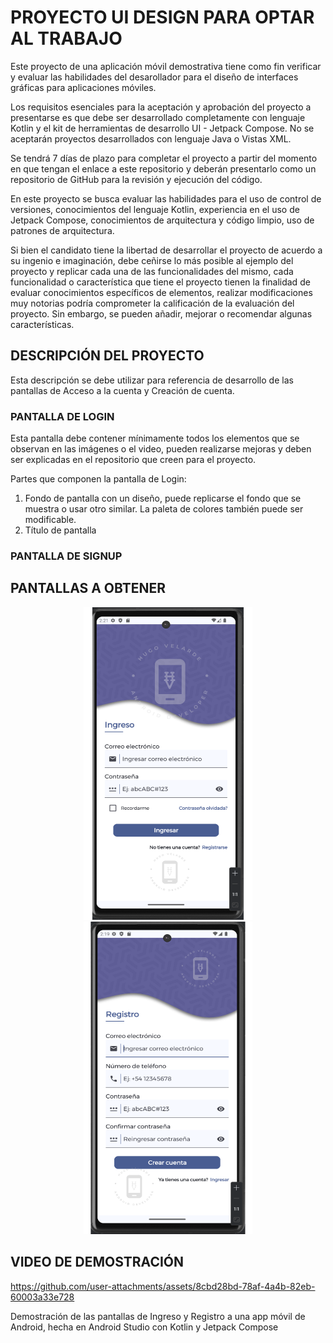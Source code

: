 # PROYECTO UI DESIGN PARA OPTAR AL TRABAJO

Este proyecto de una aplicación móvil demostrativa tiene como fin verificar y evaluar las habilidades del desarollador para el diseño de interfaces gráficas para aplicaciones móviles.

Los requisitos esenciales para la aceptación y aprobación del proyecto a presentarse es que debe ser desarrollado completamente con lenguaje Kotlin y el kit de herramientas de desarrollo UI - Jetpack Compose. No se aceptarán proyectos desarrollados con lenguaje Java o Vistas XML.

Se tendrá 7 días de plazo para completar el proyecto a partir del momento en que tengan el enlace a este repositorio y deberán presentarlo como un repositorio de GitHub para la revisión y ejecución del código.

En este proyecto se busca evaluar las habilidades para el uso de control de versiones, conocimientos del lenguaje Kotlin, experiencia en el uso de Jetpack Compose, conocimientos de arquitectura y código limpio, uso de patrones de arquitectura.

Si bien el candidato tiene la libertad de desarrollar el proyecto de acuerdo a su ingenio e imaginación, debe ceñirse lo más posible al ejemplo del proyecto y replicar cada una de las funcionalidades del mismo, cada funcionalidad o característica que tiene el proyecto tienen la finalidad de evaluar conocimientos específicos de elementos, realizar modificaciones muy notorias podría comprometer la calificación de la evaluación del proyecto. Sin embargo, se pueden añadir, mejorar o recomendar algunas características.

## DESCRIPCIÓN DEL PROYECTO

Esta descripción se debe utilizar para referencia de desarrollo de las pantallas de Acceso a la cuenta y Creación de cuenta.

### PANTALLA DE LOGIN

Esta pantalla debe contener mínimamente todos los elementos que se observan en las imágenes o el video, pueden realizarse mejoras y deben ser explicadas en el repositorio que creen para el proyecto.

Partes que componen la pantalla de Login:

1. Fondo de pantalla con un diseño, puede replicarse el fondo que se muestra o usar otro similar. La paleta de colores también puede ser modificable.
2. Título de pantalla

### PANTALLA DE SIGNUP

## PANTALLAS A OBTENER

<p align="center">
<img src="src/login.png" width="270" height="500"> <img src="src/signup.png" width="270" height="500">
</p>

## VIDEO DE DEMOSTRACIÓN

https://github.com/user-attachments/assets/8cbd28bd-78af-4a4b-82eb-60003a33e728


Demostración de las pantallas de Ingreso y Registro a una app móvil de Android, hecha en Android Studio con Kotlin y Jetpack Compose




